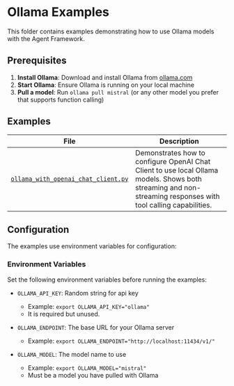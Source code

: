 # Ollama Examples

This folder contains examples demonstrating how to use Ollama models with the Agent Framework.

## Prerequisites

1. **Install Ollama**: Download and install Ollama from [ollama.com](https://ollama.com/)
2. **Start Ollama**: Ensure Ollama is running on your local machine
3. **Pull a model**: Run `ollama pull mistral` (or any other model you prefer that supports function calling)

## Examples

| File | Description |
|------|-------------|
| [`ollama_with_openai_chat_client.py`](ollama_with_openai_chat_client.py) | Demonstrates how to configure OpenAI Chat Client to use local Ollama models. Shows both streaming and non-streaming responses with tool calling capabilities. |

## Configuration

The examples use environment variables for configuration:

### Environment Variables

Set the following environment variables before running the examples:
- `OLLAMA_API_KEY`: Random string for api key
  - Example: `export OLLAMA_API_KEY="ollama"`
  - It is required but unused.

- `OLLAMA_ENDPOINT`: The base URL for your Ollama server
  - Example: `export OLLAMA_ENDPOINT="http://localhost:11434/v1/"`

- `OLLAMA_MODEL`: The model name to use
  - Example: `export OLLAMA_MODEL="mistral"`
  - Must be a model you have pulled with Ollama
